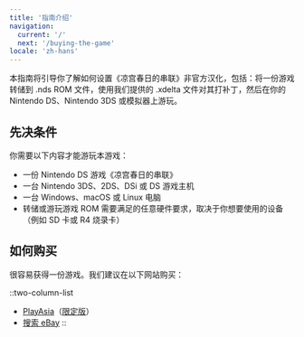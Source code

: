 ```yaml
---
title: '指南介绍'
navigation:
  current: '/'
  next: '/buying-the-game'
locale: 'zh-hans'
---
```


本指南将引导你了解如何设置《凉宫春日的串联》非官方汉化，包括：将一份游戏转储到 .nds ROM 文件，使用我们提供的 .xdelta 文件对其打补丁，然后在你的 Nintendo DS、Nintendo 3DS 或模拟器上游玩。

## 先决条件
你需要以下内容才能游玩本游戏：

* 一份 Nintendo DS 游戏《凉宫春日的串联》
* 一台 Nintendo 3DS、2DS、DSi 或 DS 游戏主机
* 一台 Windows、macOS 或 Linux 电脑
* 转储或游玩游戏 ROM 需要满足的任意硬件要求，取决于你想要使用的设备（例如 SD 卡或 R4 烧录卡）

## 如何购买
很容易获得一份游戏。我们建议在以下网站购买：

::two-column-list
* [PlayAsia](https://www.play-asia.com/suzumiya-haruhi-no-chokuretsu/13/70337q)（[限定版](https://www.play-asia.com/suzumiya-haruhi-no-chokuretsu-chou-sos-dandanin-collection/13/70337s)）
* [搜索 eBay](https://www.ebay.com/sch?&_nkw=Suzumiya+Haruhi+no+Chokuretsu)
::